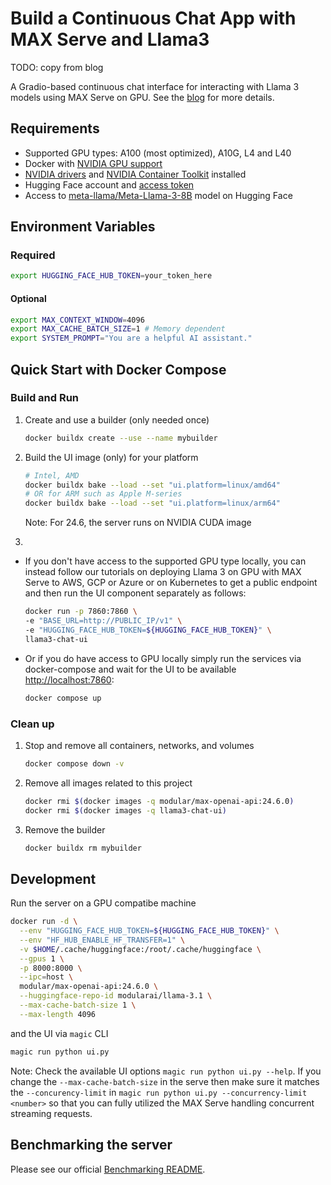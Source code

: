 # Build a Continuous Chat App with MAX Serve and Llama3

TODO: copy from blog

A Gradio-based continuous chat interface for interacting with Llama 3 models using MAX Serve on GPU.
See the [blog](https://www.modular.com/blog/build-a-continuous-chat-interface-with-llama-3-and-max-serve) for more details.

## Requirements

- Supported GPU types: A100 (most optimized), A10G, L4 and L40
- Docker with [NVIDIA GPU support](https://docs.docker.com/config/containers/resource_constraints/#gpu)
- [NVIDIA drivers](https://www.nvidia.com/download/index.aspx) and [NVIDIA Container Toolkit](https://docs.nvidia.com/datacenter/cloud-native/container-toolkit/install-guide.html) installed
- Hugging Face account and [access token](https://huggingface.co/settings/tokens)
- Access to [meta-llama/Meta-Llama-3-8B](https://huggingface.co/meta-llama/Meta-Llama-3-8B) model on Hugging Face

## Environment Variables

### Required

```bash
export HUGGING_FACE_HUB_TOKEN=your_token_here
```

#### Optional

```bash
export MAX_CONTEXT_WINDOW=4096
export MAX_CACHE_BATCH_SIZE=1 # Memory dependent
export SYSTEM_PROMPT="You are a helpful AI assistant."
```

## Quick Start with Docker Compose

### Build and Run

1. Create and use a builder (only needed once)

    ```bash
    docker buildx create --use --name mybuilder
    ```

2. Build the UI image (only) for your platform

    ```bash
    # Intel, AMD
    docker buildx bake --load --set "ui.platform=linux/amd64"
    # OR for ARM such as Apple M-series
    docker buildx bake --load --set "ui.platform=linux/arm64"
    ```

    Note: For 24.6, the server runs on NVIDIA CUDA image

3.

- If you don't have access to the supported GPU type locally, you can instead follow our tutorials on deploying Llama 3 on GPU with MAX Serve to AWS, GCP or Azure or on Kubernetes to get a public endpoint and then run the UI component separately as follows:

    ```bash
    docker run -p 7860:7860 \
    -e "BASE_URL=http://PUBLIC_IP/v1" \
    -e "HUGGING_FACE_HUB_TOKEN=${HUGGING_FACE_HUB_TOKEN}" \
    llama3-chat-ui
    ```

- Or if you do have access to GPU locally simply run the services via docker-compose and wait for the UI to be available [http://localhost:7860](http://localhost:7860):

    ```bash
    docker compose up
    ```

### Clean up

1. Stop and remove all containers, networks, and volumes

    ```bash
    docker compose down -v
    ```

2. Remove all images related to this project

    ```bash
    docker rmi $(docker images -q modular/max-openai-api:24.6.0)
    docker rmi $(docker images -q llama3-chat-ui)
    ```

3. Remove the builder

    ```bash
    docker buildx rm mybuilder
    ```

## Development

Run the server on a GPU compatibe machine

```bash
docker run -d \
  --env "HUGGING_FACE_HUB_TOKEN=${HUGGING_FACE_HUB_TOKEN}" \
  --env "HF_HUB_ENABLE_HF_TRANSFER=1" \
  -v $HOME/.cache/huggingface:/root/.cache/huggingface \
  --gpus 1 \
  -p 8000:8000 \
  --ipc=host \
  modular/max-openai-api:24.6.0 \
  --huggingface-repo-id modularai/llama-3.1 \
  --max-cache-batch-size 1 \
  --max-length 4096
```

and the UI via `magic` CLI

```bash
magic run python ui.py
```

Note: Check the available UI options `magic run python ui.py --help`. If you change the `--max-cache-batch-size` in the serve
then make sure it matches the `--concurency-limit` in  `magic run python ui.py --concurrency-limit <number>` so that you can fully utilized
the MAX Serve handling concurrent streaming requests.

## Benchmarking the server

Please see our official [Benchmarking README](https://github.com/modularml/max/tree/main/pipelines/benchmarking).
